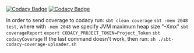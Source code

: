 [![Codacy Badge](https://api.codacy.com/project/badge/Grade/54dc95fa7c4746ba86432d5880824c75)](https://www.codacy.com/app/hari-bageski/machine-learning-scala?utm_source=github.com&amp;utm_medium=referral&amp;utm_content=haribageski/machine-learning&amp;utm_campaign=Badge_Grade)
[![Codacy Badge](https://api.codacy.com/project/badge/Coverage/54dc95fa7c4746ba86432d5880824c75)](https://www.codacy.com/app/hari-bageski/machine-learning-scala?utm_source=github.com&amp;utm_medium=referral&amp;utm_content=haribageski/machine-learning&amp;utm_campaign=Badge_Coverage)

In order to send coverage to codacy run:
`sbt clean coverage` 
`sbt -mem 2048 test`, where with `-mem 2048` we specify JVM maximum heap size "-Xmx"
`sbt coverageReport`
`export CODACY_PROJECT_TOKEN=Project_Token`
`sbt codacyCoverage`
If the last command doesn't work, then run:
`sh ./sbt-codacy-coverage-uploader.sh`
